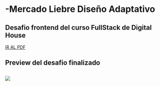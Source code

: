 # -Mercado Liebre Diseño Adaptativo

## Desafio frontend del curso FullStack de Digital House


<a href="">IR AL PDF</a>

<h2>Preview del desafio finalizado<h2>

<img src="/images/preview.PNG">
